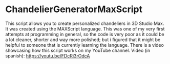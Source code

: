 # ChandelierGeneratorMaxScript
This script allows you to create personalized chandeliers in 3D Studio Max. It was created using the MAXScript language. This was one of my very first attempts at programming in general, so the code is very poor as it could be a lot cleaner, shorter and way more polished; but i figured that it might be helpful to someone that is currently learning the language. There is a video showcasing how this script works on my YouTube channel.
Video (in spanish): https://youtu.be/FDcRi3rOdcA
